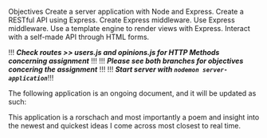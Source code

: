Objectives
Create a server application with Node and Express.
Create a RESTful API using Express.
Create Express middleware.
Use Express middleware.
Use a template engine to render views with Express.
Interact with a self-made API through HTML forms.

!!! ***Check routes >> users.js and opinions.js for HTTP Methods concerning assignment*** !!!
!!! ***Please see both branches for objectives concering the assignment*** !!!
!!! ***Start server with `nodemon server-application`***!!!

The following application is an ongoing document, and it will be updated as such: 

This application is a rorschach and most importantly a poem and insight into the newest and quickest ideas I come across most closest to real time.  
